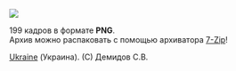 ![](https://github.com/drilnet/blender3d-logovrle8-logovrle16/blob/master/UA.png)

199 кадров в формате **PNG**.
<br>
Архив можно распаковать с помощью архиватора [7-Zip](https://www.7-zip.org/download.html)!

[Ukraine](https://en.wikipedia.org/wiki/Ukraine) (Украина). (C) Демидов С.В.
